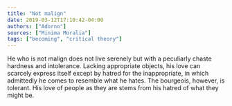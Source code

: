 ```yaml
---
title: "Not malign"
date: 2019-03-12T17:10:42-04:00
authors: ["Adorno"]
sources: ["Minima Moralia"]
tags: ["becoming", "critical theory"]
---
```


He who is not malign does not live serenely but with a peculiarly chaste hardness and intolerance. Lacking appropriate objects, his love can scarcely express itself except by hatred for the inappropriate, in which admittedly he comes to resemble what he hates. The bourgeois, however, is tolerant. His love of people as they are stems from his hatred of what they might be.